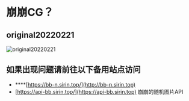# 崩崩CG？

## original20220221

![original20220221](https://upload-bbs.mihoyo.com/upload/2022/02/21/5875627/b1b6d00218bfff76946b51d974767575_6713069499931576032.png)

## **如果出现问题请前往以下备用站点访问**

* ****[https://bb-n.sirin.top/](http://bb-n.sirin.top)
* [https://api-bb.sirin.top/](https://api-bb.sirin.top) 崩崩的随机图片API
